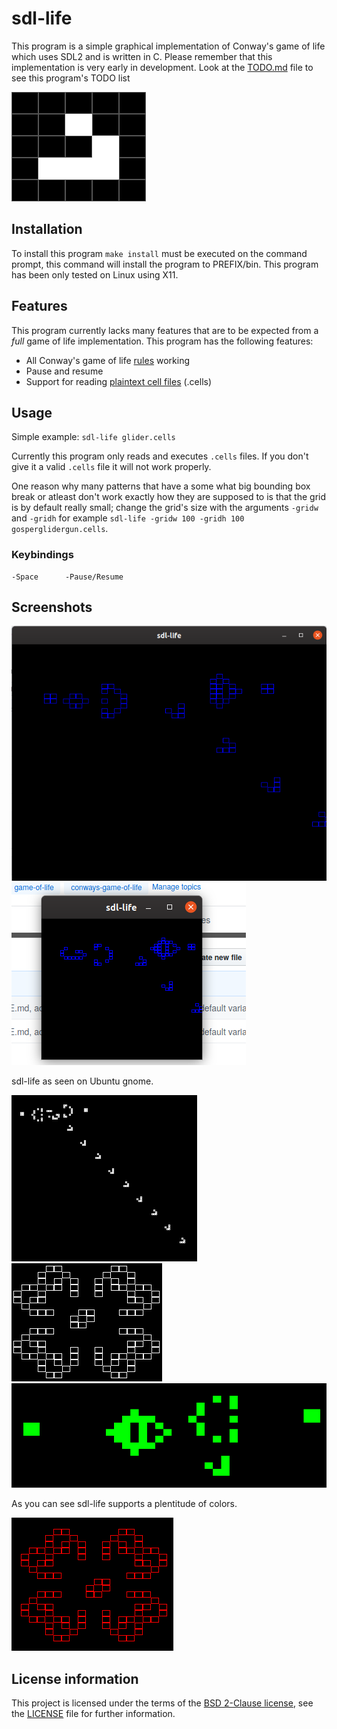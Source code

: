 # sdl-life

This program is a simple graphical implementation of Conway's game of life which uses SDL2 and is written in C. Please remember that this implementation is very early in development. Look at the [TODO.md](TODO.md) file to see this program's TODO list

![Alt text](screenshots/screenshot-i3-5.png?raw=true "Glider")

## Installation

To install this program `make install` must be executed on the command prompt, this command will install the program to PREFIX/bin. This program has been only tested on Linux using X11.

## Features

This program currently lacks many features that are to be expected from a *full* game of life implementation.
This program has the following features:
* All Conway's game of life [rules](https://www.conwaylife.com/wiki/Conway%27s_Game_of_Life#Rules) working
* Pause and resume
* Support for reading [plaintext cell files](https://www.conwaylife.com/wiki/Plaintext) (.cells)

## Usage

Simple example: `sdl-life glider.cells`

Currently this program only reads and executes `.cells` files. If you don't give it a valid `.cells` file it will not work properly.

One reason why many patterns that have a some what big bounding box break or atleast don't work exactly how they are supposed to is that the grid is by default really small; change the grid's size with the arguments `-gridw` and `-gridh` for example `sdl-life -gridw 100 -gridh 100 gosperglidergun.cells`.

### Keybindings

	-Space		-Pause/Resume

## Screenshots

![Alt text](screenshots/screenshot-gnome-1.png?raw=true "Title")
![Alt text](screenshots/screenshot-gnome-2.png?raw=true "Title")

sdl-life as seen on Ubuntu gnome.

![Alt text](screenshots/screenshot-i3-1.png?raw=true "Title")
![Alt text](screenshots/screenshot-i3-2.png?raw=true "Title")
![Alt text](screenshots/screenshot-i3-3.png?raw=true "Title")

As you can see sdl-life supports a plentitude of colors.

![Alt text](screenshots/screenshot-i3-4.png?raw=true "Title")
## License information

This project is licensed under the terms of the [BSD 2-Clause license](https://opensource.org/licenses/BSD-2-Clause), see the [LICENSE](LICENSE) file for further information.
